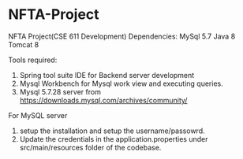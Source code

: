 # NFTA-Project
NFTA Project(CSE 611 Development)
Dependencies:
MySql 5.7
Java 8
Tomcat 8

Tools required:
1) Spring tool suite IDE for Backend server development
2) Mysql Workbench for Mysql work view and executing queries.
3) Mysql 5.7.28 server from https://downloads.mysql.com/archives/community/

For MySQL server
1) setup the installation and setup the username/passowrd.
2) Update the credentials in the application.properties under src/main/resources folder of the codebase.





